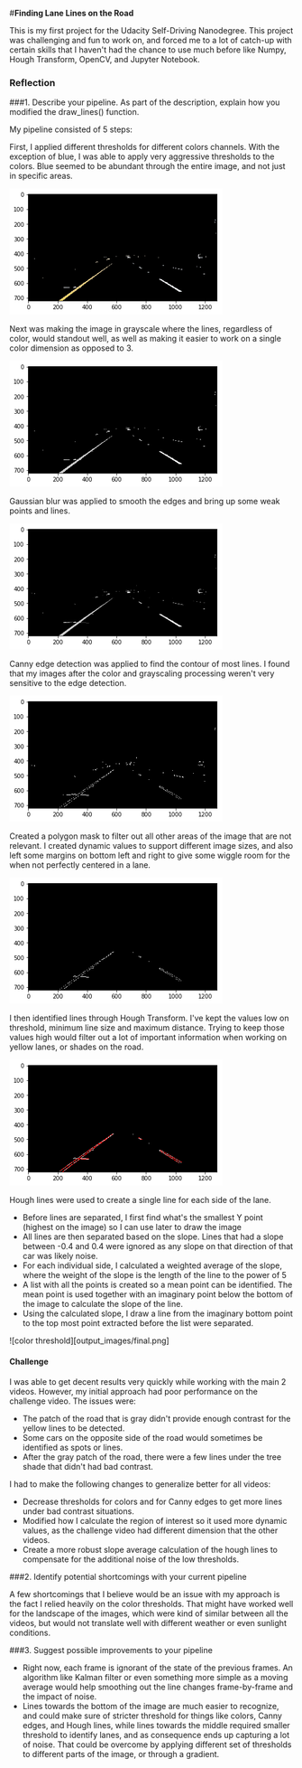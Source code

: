 #**Finding Lane Lines on the Road**

This is my first project for the Udacity Self-Driving Nanodegree. This project was challenging and fun to work on, and forced me to a lot of catch-up with certain skills that I haven't had the chance to use much before like Numpy, Hough Transform, OpenCV, and Jupyter Notebook.

### Reflection

###1. Describe your pipeline. As part of the description, explain how you modified the draw_lines() function.

My pipeline consisted of 5 steps:

First, I applied different thresholds for different colors channels. With the exception of blue, I was able to apply very aggressive thresholds to the colors. Blue seemed to be abundant through the entire image, and not just in specific areas.

![color threshold](output_images/color_threshold.png)

Next was making the image in grayscale where the lines, regardless of color, would standout well, as well as making it easier to work on a single color dimension as opposed to 3.

![color threshold](output_images/grayscale.png)

Gaussian blur was applied to smooth the edges and bring up some weak points and lines.

![color threshold](output_images/gaussian_blur.png)

Canny edge detection was applied to find the contour of most lines. I found that my images after the color and grayscaling processing weren't very sensitive to the edge detection.

![color threshold](output_images/canny_edge.png)

Created a polygon mask to filter out all other areas of the image that are not relevant. I created dynamic values to support different image sizes, and also left some margins on bottom left and right to give some wiggle room for the when not perfectly centered in a lane.

![color threshold](output_images/region_of_interest.png)

I then identified lines through Hough Transform. I've kept the values low on threshold, minimum line size and maximum distance. Trying to keep those values high would filter out a lot of important information when working on yellow lanes, or shades on the road.

![color threshold](output_images/hough_lines.png)

Hough lines were used to create a single line for each side of the lane.
* Before lines are separated, I first find what's the smallest Y point (highest on the image) so I can use later to draw the image
* All lines are then separated based on the slope. Lines that had a slope between -0.4 and 0.4 were ignored as any slope on that direction of that car was likely noise.
* For each individual side, I calculated a weighted average of the slope, where the weight of the slope is the length of the line to the power of 5
* A list with all the points is created so a mean point can be identified. The mean point is used together with an imaginary point below the bottom of the image to calculate the slope of the line.
* Using the calculated slope, I draw a line from the imaginary bottom point to the top most point extracted before the list were separated.

![color threshold][output_images/final.png]


#### Challenge

I was able to get decent results very quickly while working with the main 2 videos. However, my initial approach had poor performance on the challenge video. The issues were:
- The patch of the road that is gray didn't provide enough contrast for the yellow lines to be detected.
- Some cars on the opposite side of the road would sometimes be identified as spots or lines.
- After the gray patch of the road, there were a few lines under the tree shade that didn't had bad contrast.

I had to make the following changes to generalize better for all videos:
- Decrease thresholds for colors and for Canny edges to get more lines under bad contrast situations.
- Modified how I calculate the region of interest so it used more dynamic values, as the challenge video had different dimension that the other videos.
- Create a more robust slope average calculation of the hough lines to compensate for the additional noise of the low thresholds.

###2. Identify potential shortcomings with your current pipeline

A few shortcomings that I believe would be an issue with my approach is the fact I relied heavily on the color thresholds. That might have worked well for the landscape of the images, which were kind of similar between all the videos, but would not translate well with different weather or even sunlight conditions.


###3. Suggest possible improvements to your pipeline

- Right now, each frame is ignorant of the state of the previous frames. An algorithm like Kalman filter or even something more simple as a moving average would help smoothing out the line changes frame-by-frame and the impact of noise.
- Lines towards the bottom of the image are much easier to recognize, and could make sure of stricter threshold for things like colors, Canny edges, and Hough lines, while lines towards the middle required smaller threshold to identify lanes, and as consequence ends up capturing a lot of noise. That could be overcome by applying different set of thresholds to different parts of the image, or through a gradient.
